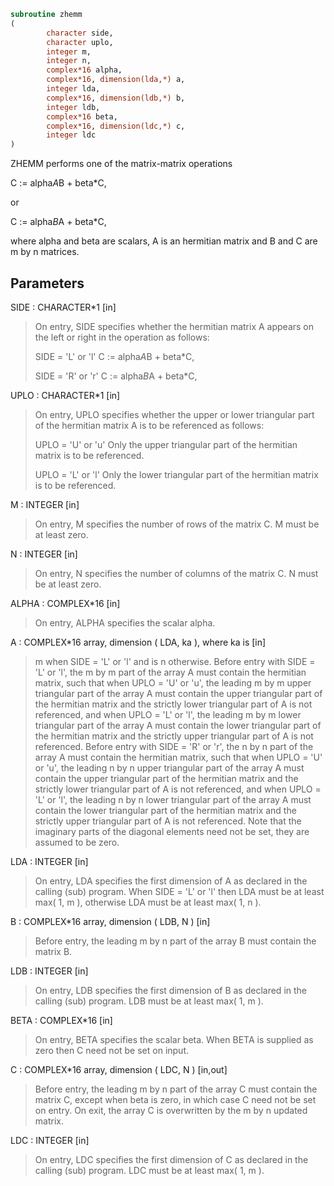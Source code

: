 ```fortran
subroutine zhemm
(
        character side,
        character uplo,
        integer m,
        integer n,
        complex*16 alpha,
        complex*16, dimension(lda,*) a,
        integer lda,
        complex*16, dimension(ldb,*) b,
        integer ldb,
        complex*16 beta,
        complex*16, dimension(ldc,*) c,
        integer ldc
)
```

ZHEMM  performs one of the matrix-matrix operations

C := alpha*A*B + beta*C,

or

C := alpha*B*A + beta*C,

where alpha and beta are scalars, A is an hermitian matrix and  B and
C are m by n matrices.

## Parameters
SIDE : CHARACTER*1 [in]
> On entry,  SIDE  specifies whether  the  hermitian matrix  A
> appears on the  left or right  in the  operation as follows:
> 
> SIDE = 'L' or 'l'   C := alpha*A*B + beta*C,
> 
> SIDE = 'R' or 'r'   C := alpha*B*A + beta*C,

UPLO : CHARACTER*1 [in]
> On  entry,   UPLO  specifies  whether  the  upper  or  lower
> triangular  part  of  the  hermitian  matrix   A  is  to  be
> referenced as follows:
> 
> UPLO = 'U' or 'u'   Only the upper triangular part of the
> hermitian matrix is to be referenced.
> 
> UPLO = 'L' or 'l'   Only the lower triangular part of the
> hermitian matrix is to be referenced.

M : INTEGER [in]
> On entry,  M  specifies the number of rows of the matrix  C.
> M  must be at least zero.

N : INTEGER [in]
> On entry, N specifies the number of columns of the matrix C.
> N  must be at least zero.

ALPHA : COMPLEX*16 [in]
> On entry, ALPHA specifies the scalar alpha.

A : COMPLEX*16 array, dimension ( LDA, ka ), where ka is [in]
> m  when  SIDE = 'L' or 'l'  and is n  otherwise.
> Before entry  with  SIDE = 'L' or 'l',  the  m by m  part of
> the array  A  must contain the  hermitian matrix,  such that
> when  UPLO = 'U' or 'u', the leading m by m upper triangular
> part of the array  A  must contain the upper triangular part
> of the  hermitian matrix and the  strictly  lower triangular
> part of  A  is not referenced,  and when  UPLO = 'L' or 'l',
> the leading  m by m  lower triangular part  of the  array  A
> must  contain  the  lower triangular part  of the  hermitian
> matrix and the  strictly upper triangular part of  A  is not
> referenced.
> Before entry  with  SIDE = 'R' or 'r',  the  n by n  part of
> the array  A  must contain the  hermitian matrix,  such that
> when  UPLO = 'U' or 'u', the leading n by n upper triangular
> part of the array  A  must contain the upper triangular part
> of the  hermitian matrix and the  strictly  lower triangular
> part of  A  is not referenced,  and when  UPLO = 'L' or 'l',
> the leading  n by n  lower triangular part  of the  array  A
> must  contain  the  lower triangular part  of the  hermitian
> matrix and the  strictly upper triangular part of  A  is not
> referenced.
> Note that the imaginary parts  of the diagonal elements need
> not be set, they are assumed to be zero.

LDA : INTEGER [in]
> On entry, LDA specifies the first dimension of A as declared
> in the  calling (sub) program. When  SIDE = 'L' or 'l'  then
> LDA must be at least  max( 1, m ), otherwise  LDA must be at
> least max( 1, n ).

B : COMPLEX*16 array, dimension ( LDB, N ) [in]
> Before entry, the leading  m by n part of the array  B  must
> contain the matrix B.

LDB : INTEGER [in]
> On entry, LDB specifies the first dimension of B as declared
> in  the  calling  (sub)  program.   LDB  must  be  at  least
> max( 1, m ).

BETA : COMPLEX*16 [in]
> On entry,  BETA  specifies the scalar  beta.  When  BETA  is
> supplied as zero then C need not be set on input.

C : COMPLEX*16 array, dimension ( LDC, N ) [in,out]
> Before entry, the leading  m by n  part of the array  C must
> contain the matrix  C,  except when  beta  is zero, in which
> case C need not be set on entry.
> On exit, the array  C  is overwritten by the  m by n updated
> matrix.

LDC : INTEGER [in]
> On entry, LDC specifies the first dimension of C as declared
> in  the  calling  (sub)  program.   LDC  must  be  at  least
> max( 1, m ).
